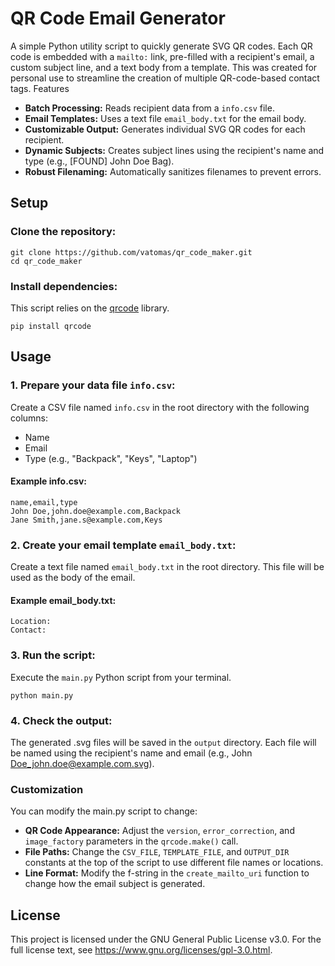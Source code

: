 # QR Code Email Generator

A simple Python utility script to quickly generate SVG QR codes. Each QR code is embedded with a `mailto:` link, pre-filled with a recipient's email, a custom subject line, and a text body from a template. This was created for personal use to streamline the creation of multiple QR-code-based contact tags.
Features

- **Batch Processing:** Reads recipient data from a `info.csv` file.
- **Email Templates:** Uses a text file `email_body.txt` for the email body.
- **Customizable Output:** Generates individual SVG QR codes for each recipient.
- **Dynamic Subjects:** Creates subject lines using the recipient's name and type (e.g., [FOUND] John Doe Bag).
- **Robust Filenaming:** Automatically sanitizes filenames to prevent errors.

## Setup

### Clone the repository:

    git clone https://github.com/vatomas/qr_code_maker.git
    cd qr_code_maker

### Install dependencies:

This script relies on the [qrcode](https://github.com/lincolnloop/python-qrcode) library.

    pip install qrcode

## Usage

### 1. Prepare your data file `info.csv`:

Create a CSV file named `info.csv` in the root directory with the following columns:

- Name
- Email
- Type (e.g., "Backpack", "Keys", "Laptop")

#### Example info.csv:

    name,email,type
    John Doe,john.doe@example.com,Backpack
    Jane Smith,jane.s@example.com,Keys

### 2. Create your email template `email_body.txt`:

Create a text file named `email_body.txt` in the root directory. This file will be used as the body of the email.

#### Example email_body.txt:

    Location: 
    Contact: 

### 3. Run the script:

Execute the `main.py` Python script from your terminal.

    python main.py

### 4. Check the output:

The generated .svg files will be saved in the `output` directory. Each file will be named using the recipient's name and email (e.g., John Doe_john.doe@example.com.svg).

### Customization

You can modify the main.py script to change:

- **QR Code Appearance:** Adjust the `version`, `error_correction`, and `image_factory` parameters in the `qrcode.make()` call.
- **File Paths:** Change the `CSV_FILE`, `TEMPLATE_FILE`, and `OUTPUT_DIR` constants at the top of the script to use different file names or locations.
- **Line Format:** Modify the f-string in the `create_mailto_uri` function to change how the email subject is generated.

## License

This project is licensed under the GNU General Public License v3.0. For the full license text, see https://www.gnu.org/licenses/gpl-3.0.html.
